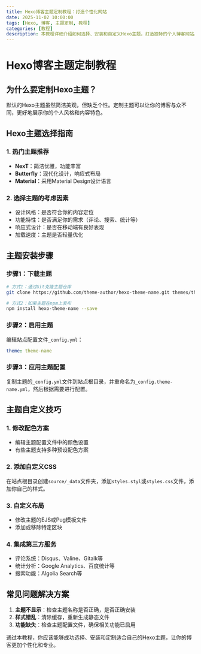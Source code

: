 ```yaml
---
title: Hexo博客主题定制教程：打造个性化网站
date: 2025-11-02 10:00:00
tags: [Hexo, 博客, 主题定制, 教程]
categories: [教程]
description: 本教程详细介绍如何选择、安装和自定义Hexo主题，打造独特的个人博客网站。
---
```


# Hexo博客主题定制教程

## 为什么要定制Hexo主题？

默认的Hexo主题虽然简洁美观，但缺乏个性。定制主题可以让你的博客与众不同，更好地展示你的个人风格和内容特色。

## Hexo主题选择指南

### 1. 热门主题推荐
- **NexT**：简洁优雅，功能丰富
- **Butterfly**：现代化设计，响应式布局
- **Material**：采用Material Design设计语言

### 2. 选择主题的考虑因素
- 设计风格：是否符合你的内容定位
- 功能特性：是否满足你的需求（评论、搜索、统计等）
- 响应式设计：是否在移动端有良好表现
- 加载速度：主题是否轻量优化

## 主题安装步骤

### 步骤1：下载主题
```bash
# 方式1：通过Git克隆主题仓库
git clone https://github.com/theme-author/hexo-theme-name.git themes/theme-name

# 方式2：如果主题在npm上发布
npm install hexo-theme-name --save
```

### 步骤2：启用主题
编辑站点配置文件`_config.yml`：
```yaml
theme: theme-name
```

### 步骤3：应用主题配置
复制主题的`_config.yml`文件到站点根目录，并重命名为`_config.theme-name.yml`，然后根据需要进行配置。

## 主题自定义技巧

### 1. 修改配色方案
- 编辑主题配置文件中的颜色设置
- 有些主题支持多种预设配色方案

### 2. 添加自定义CSS
在站点根目录创建`source/_data`文件夹，添加`styles.styl`或`styles.css`文件，添加你自己的样式。

### 3. 自定义布局
- 修改主题的EJS或Pug模板文件
- 添加或移除特定区块

### 4. 集成第三方服务
- 评论系统：Disqus、Valine、Gitalk等
- 统计分析：Google Analytics、百度统计等
- 搜索功能：Algolia Search等

## 常见问题解决方案

1. **主题不显示**：检查主题名称是否正确，是否正确安装
2. **样式错乱**：清除缓存，重新生成静态文件
3. **功能缺失**：检查主题配置文件，确保相关功能已启用

通过本教程，你应该能够成功选择、安装和定制适合自己的Hexo主题，让你的博客更加个性化和专业。